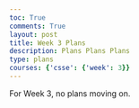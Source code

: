 ```yaml
---
toc: True
comments: True
layout: post
title: Week 3 Plans
description: Plans Plans Plans
type: plans
courses: {'csse': {'week': 3}}
---
```


For Week 3, no plans moving on.

